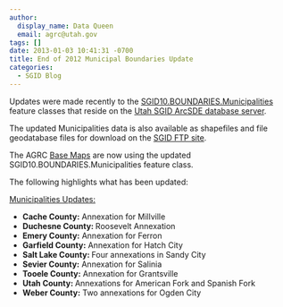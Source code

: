 ```yaml
---
author:
  display_name: Data Queen
  email: agrc@utah.gov
tags: []
date: 2013-01-03 10:41:31 -0700
title: End of 2012 Municipal Boundaries Update
categories:
  - SGID Blog
---
```

<p>Updates were made recently to the <a href="{{ "/data/boundaries/citycountystate/" | prepend: site.baseurl }}">SGID10.BOUNDARIES.Municipalities</a> feature classes that reside on the <a href="{{ "/sgid-database/" | prepend: site.baseurl }}">Utah SGID ArcSDE database server</a>.</p>
<p>The updated Municipalities data is also available as shapefiles and file geodatabase files for download on the <a href="ftp://ftp.agrc.utah.gov/UtahSGID_Vector/UTM12_NAD83/BOUNDARIES/PackagedData/_Statewide/StateCountyMunicipalBoundaries">SGID FTP site</a>.</p>
<p>The AGRC <a href="{{ "/data/base-map-and-imagery/" | prepend: site.baseurl }}">Base Maps</a> are now using the updated SGID10.BOUNDARIES.Municipalities feature class.</p>
<p>The following highlights what has been updated:</p>
<p><span style="text-decoration: underline;">Municipalities Updates:</span></p>
<ul>
<li><strong>Cache County:</strong> Annexation for Millville </li>
<li><strong>Duchesne County: </strong> Roosevelt Annexation </li>
<li><strong>Emery County:</strong> Annexation for Ferron </li>
<li><strong>Garfield County:</strong> Annexation for Hatch City </li>
<li><strong>Salt Lake County: </strong> Four annexations in Sandy City </li>
<li><strong>Sevier County:</strong> Annexation for Salinia </li>
<li><strong>Tooele County:</strong> Annexation for Grantsville </li>
<li><strong>Utah County: </strong> Annexations for American Fork and Spanish Fork </li>
<li><strong>Weber County:</strong> Two annexations for Ogden City </li>
</ul>
